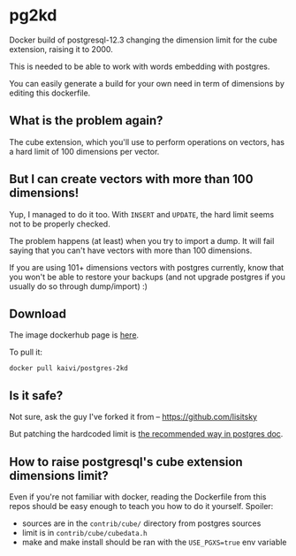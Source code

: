 # pg2kd

Docker build of postgresql-12.3 changing the dimension limit for the cube extension, raising it to 2000.

This is needed to be able to work with words embedding with postgres.

You can easily generate a build for your own need in term of dimensions by editing this dockerfile.


## What is the problem again?

The cube extension, which you'll use to perform operations on vectors, has a hard limit of 100 dimensions per vector.


## But I can create vectors with more than 100 dimensions!

Yup, I managed to do it too. With `INSERT` and `UPDATE`, the hard limit seems not to be properly checked.

The problem happens (at least) when you try to import a dump. It will fail saying that you can't have
vectors with more than 100 dimensions.

If you are using 101+ dimensions vectors with postgres currently, know that you won't be able to restore
your backups (and not upgrade postgres if you usually do so through dump/import) :)

## Download

The image dockerhub page is [here](https://hub.docker.com/r/kaivi/postgres-2kd).

To pull it:

```
docker pull kaivi/postgres-2kd
```


## Is it safe?

Not sure, ask the guy I've forked it from – https://github.com/lisitsky

But patching the hardcoded limit is [the recommended way in postgres doc](https://www.postgresql.org/docs/9.5/static/cube.html#AEN169535).


## How to raise postgresql's cube extension dimensions limit?

Even if you're not familiar with docker, reading the Dockerfile from this repos
should be easy enough to teach you how to do it yourself. Spoiler:

* sources are in the `contrib/cube/` directory from postgres sources
* limit is in `contrib/cube/cubedata.h`
* make and make install should be ran with the `USE_PGXS=true` env variable

